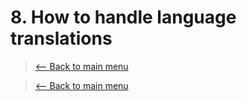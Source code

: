 # 8. How to handle language translations
> [<-- Back to main menu](README.md)






> [<-- Back to main menu](README.md)